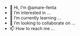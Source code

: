- 👋 Hi, I’m @amare-fenta
- 👀 I’m interested in ...
- 🌱 I’m currently learning ...
- 💞️ I’m looking to collaborate on ...
- 📫 How to reach me ...

<!---
amare-fenta/amare-fenta is a ✨ special ✨ repository because its `README.md` (this file) appears on your GitHub profile.
You can click the Preview link to take a look at your changes.
--->
